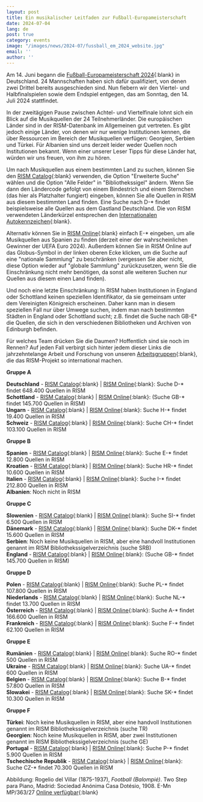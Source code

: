 ```yaml
---
layout: post
title: Ein musikalischer Leitfaden zur Fußball-Europameisterschaft
date: 2024-07-04
lang: de
post: true
category: events
image: "/images/news/2024-07/fussball_em_2024_website.jpg"
email: ''
author: ''
---
```


Am 14. Juni begann die [Fußball-Europameisterschaft 2024](https://de.wikipedia.org/wiki/Fu%C3%9Fball-Europameisterschaft_2024){:blank} in Deutschland. 24 Mannschaften haben sich dafür qualifiziert, von denen zwei Drittel bereits ausgeschieden sind. Nun fiebern wir den Viertel- und Halbfinalspielen sowie dem Endspiel entgegen, das am Sonntag, den 14. Juli 2024 stattfindet.

In der zweitägigen Pause zwischen Achtel- und Viertelfinale lohnt sich ein Blick auf die Musikquellen der 24 Teilnehmerländer. Die europäischen Länder sind in der RISM-Datenbank im Allgemeinen gut vertreten. Es gibt jedoch einige Länder, von denen wir nur wenige Institutionen kennen, die über Ressourcen im Bereich der Musikquellen verfügen: Georgien, Serbien und Türkei. Für Albanien sind uns derzeit leider weder Quellen noch Institutionen bekannt. Wenn einer unserer Leser Tipps für diese Länder hat, würden wir uns freuen, von ihm zu hören.

Um nach Musikquellen aus einem bestimmten Land zu suchen, können Sie den [RISM Catalog](https://opac.rism.info/index.php?id=4){:blank} verwenden, die Option "Erweiterte Suche" wählen und die Option "Alle Felder" in "Bibliothekssigel" ändern. Wenn Sie dann den Ländercode gefolgt von einem Bindestrich und einem Sternchen (das hier als Platzhalter fungiert) eingeben, können Sie alle Quellen in RISM aus diesem bestimmten Land finden. Eine Suche nach D-* findet beispielsweise alle Quellen aus dem Gastland Deutschland. Die von RISM verwendeten Länderkürzel entsprechen den [Internationalen Autokennzeichen](https://en.wikipedia.org/wiki/International_vehicle_registration_code){:blank}.

Alternativ können Sie in [RISM Online](https://rism.online/){:blank} einfach E-* eingeben, um alle Musikquellen aus Spanien zu finden (derzeit einer der wahrscheinlichen Gewinner der UEFA Euro 2024). Außerdem können Sie in RISM Online auf das Globus-Symbol in der linken oberen Ecke klicken, um die Suche auf eine "nationale Sammlung" zu beschränken (vergessen Sie aber nicht, diese Option wieder auf "globale Sammlung" zurückzusetzen, wenn Sie die Einschränkung nicht mehr benötigen, da sonst alle weiteren Suchen nur Quellen aus diesem einen Land finden).

Und noch eine letzte Einschränkung: In RISM haben Institutionen in England oder Schottland keinen speziellen Identifikator, da sie gemeinsam unter dem Vereinigten Königreich erscheinen. Daher kann man in diesem speziellen Fall nur über Umwege suchen, indem man nach bestimmten Städten in England oder Schottland sucht; z.B. findet die Suche nach GB-E* die Quellen, die sich in den verschiedenen Bibliotheken und Archiven von Edinburgh befinden.

Für welches Team drücken Sie die Daumen? Hoffentlich sind sie noch im Rennen? Auf jeden Fall verbirgt sich hinter jedem dieser Links die jahrzehntelange Arbeit und Forschung von unseren [Arbeitsgruppen](https://rism.info/working-groups.html){:blank}, die das RISM-Projekt so international machen.

**Gruppe A**

**Deutschland** - [RISM Catalog](https://opac.rism.info/search?View=rism&siglum=D-*&Language=en){:blank} \| [RISM Online](https://rism.online/search?q=D-*&mode=institutions&fq=hide-diamm-records%3Atrue&page=1&rows=20){:blank}: Suche D-* findet 648.400 Quellen in RISM\
**Schottland** - [RISM Catalog](https://opac.rism.info/search?View=rism&siglum=GB-*&Language=en){:blank} \| [RISM Online](https://rism.online/search?q=GB-*&mode=institutions&fq=hide-diamm-records%3Atrue&page=1&rows=20){:blank}: (Suche GB-* findet 145.700 Quellen in RISM)\
**Ungarn** - [RISM Catalog](https://opac.rism.info/search?View=rism&siglum=H-*&Language=en){:blank} \| [RISM Online](https://rism.online/search?q=H-*&mode=institutions&fq=hide-diamm-records%3Atrue&page=1&rows=20){:blank}: Suche H-* findet 19.400 Quellen in RISM\
**Schweiz** - [RISM Catalog](https://opac.rism.info/search?View=rism&siglum=CH-*&Language=en){:blank} \| [RISM Online](https://rism.online/search?q=CH-*&mode=institutions&fq=hide-diamm-records%3Atrue&page=1&rows=20){:blank}: Suche CH-* findet 103.100 Quellen in RISM

**Gruppe B**

**Spanien** - [RISM Catalog](https://opac.rism.info/search?View=rism&siglum=E-*&Language=en){:blank} \| [RISM Online](https://rism.online/search?q=E-*&mode=institutions&fq=hide-diamm-records%3Atrue&page=1&rows=20){:blank}: Suche E-* findet 12.800 Quellen in RISM\
**Kroatien** - [RISM Catalog](https://opac.rism.info/search?View=rism&siglum=HR-*&Language=en){:blank} \| [RISM Online](https://rism.online/search?q=HR-*&mode=institutions&fq=hide-diamm-records%3Atrue&page=1&rows=20){:blank}: Suche HR-* findet 10.600 Quellen in RISM\
**Italien** - [RISM Catalog](https://opac.rism.info/search?View=rism&siglum=I-*&Language=en){:blank} \| [RISM Online](https://rism.online/search?q=I-*&mode=institutions&fq=hide-diamm-records%3Atrue&page=1&rows=20){:blank}: Suche I-* findet 212.800 Quellen in RISM\
**Albanien**: Noch nicht in RISM

**Gruppe C**

**Slowenien** - [RISM Catalog](https://opac.rism.info/search?View=rism&siglum=SI-*&Language=en){:blank} \| [RISM Online](https://rism.online/search?q=SI-*&mode=institutions&fq=hide-diamm-records%3Atrue&page=1&rows=20){:blank}: Suche SI-* findet 6.500 Quellen in RISM\
**Dänemark** - [RISM Catalog](https://opac.rism.info/search?View=rism&siglum=DK-*&Language=en){:blank} \| [RISM Online](https://rism.online/search?q=DK-*&mode=institutions&fq=hide-diamm-records%3Atrue&page=1&rows=20){:blank}: Suche DK-* findet 15.600 Quellen in RISM\
**Serbien**: Noch keine Musikquellen in RISM, aber eine handvoll Institutionen genannt im RISM Bibliothekssigelverzeichnis (suche SRB)\
**England** - [RISM Catalog](https://opac.rism.info/search?View=rism&siglum=GB-*&Language=en){:blank} \| [RISM Online](https://rism.online/search?q=GB-*&mode=institutions&fq=hide-diamm-records%3Atrue&page=1&rows=20){:blank}: (Suche GB-* findet 145.700 Quellen in RISM)

**Gruppe D** 

**Polen** - [RISM Catalog](https://opac.rism.info/search?View=rism&siglum=PL-*&Language=en){:blank} \| [RISM Online](https://rism.online/search?q=PL-*&mode=institutions&fq=hide-diamm-records%3Atrue&page=1&rows=20){:blank}: Suche PL-* findet 107.800 Quellen in RISM\
**Niederlands** - [RISM Catalog](https://opac.rism.info/search?View=rism&siglum=NL-*&Language=en){:blank} \| [RISM Online](https://rism.online/search?q=NL-*&mode=institutions&fq=hide-diamm-records%3Atrue&page=1&rows=20){:blank}: Suche NL-* findet 13.700 Quellen in RISM\
**Österreich** - [RISM Catalog](https://opac.rism.info/search?View=rism&siglum=A-*&Language=en){:blank} \| [RISM Online](https://rism.online/search?q=A-*&mode=institutions&fq=hide-diamm-records%3Atrue&page=1&rows=20){:blank}: Suche A-* findet 166.600 Quellen in RISM\
**Frankreich**  - [RISM Catalog](https://opac.rism.info/search?View=rism&siglum=F-*&Language=en){:blank} \| [RISM Online](https://rism.online/search?q=F-*&mode=institutions&fq=hide-diamm-records%3Atrue&page=1&rows=20){:blank}: Suche F-* findet 62.100 Quellen in RISM

**Gruppe E**

**Rumänien** - [RISM Catalog](https://opac.rism.info/search?View=rism&siglum=RO-*&Language=en){:blank} \| [RISM Online](https://rism.online/search?q=RO-*&mode=institutions&fq=hide-diamm-records%3Atrue&page=1&rows=20){:blank}: Suche RO-* findet 500 Quellen in RISM\
**Ukraine** - [RISM Catalog](https://opac.rism.info/search?View=rism&siglum=UA-*&Language=en){:blank} \| [RISM Online](https://rism.online/search?q=UA-*&mode=institutions&fq=hide-diamm-records%3Atrue&page=1&rows=20){:blank}: Suche UA-* findet 600 Quellen in RISM\
**Belgien** - [RISM Catalog](https://opac.rism.info/search?View=rism&siglum=B-*&Language=en){:blank} \| [RISM Online](https://rism.online/search?q=B-*&mode=institutions&fq=hide-diamm-records%3Atrue&page=1&rows=20){:blank}: Suche B-* findet 57.800 Quellen in RISM\
**Slowakei** - [RISM Catalog](https://opac.rism.info/search?View=rism&siglum=SK-*&Language=en){:blank} \| [RISM Online](https://rism.online/search?q=SK-*&mode=institutions&fq=hide-diamm-records%3Atrue&page=1&rows=20){:blank}: Suche SK-* findet 10.300 Quellen in RISM

**Gruppe F**

**Türkei**: Noch keine Musikquellen in RISM, aber eine handvoll Institutionen genannt im RISM Bibliothekssigelverzeichnis (suche TR)\
**Georgien**:  Noch keine Musikquellen in RISM, aber zwei Institutionen genannt im RISM Bibliothekssigelverzeichnis (suche GE)\
**Portugal** - [RISM Catalog](https://opac.rism.info/search?View=rism&siglum=P-*&Language=en){:blank} \| [RISM Online](https://rism.online/search?q=P-*&mode=institutions&fq=hide-diamm-records%3Atrue&page=1&rows=20){:blank}: Suche P-* findet 5.900 Quellen in RISM\
**Tschechische Republik** - [RISM Catalog](https://opac.rism.info/search?View=rism&siglum=CZ-*&Language=en){:blank} \| [RISM Online](https://rism.online/search?q=CZ-*&mode=institutions&fq=hide-diamm-records%3Atrue&page=1&rows=20){:blank}: Suche CZ-* findet 70.300 Quellen in RISM

Abbildung: Rogelio del Villar (1875-1937), _Football (Balompié)_. Two Step para Piano, Madrid: Sociedad Anónima Casa Dotésio, 1908. E-Mn MP/363/27 [Online verfügbar](https://bdh-rd.bne.es/viewer.vm?id=0000059853){:blank}
 
